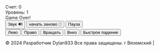 
<head>
  <meta charset="UTF-8">
  <meta name="viewport" content="width=device-width, initial-scale=1.0">
  <link rel="icon" href="favicon.ico" type="image/x-icon">
  <title>Тетрис</title>
  <link rel="stylesheet" href="styles.css">
  <style>
  /* Стили для контейнера игрового поля */
.game-container {
    width: 300px; /* Размер игрового поля */
    height: 600px;
    border: 2px solid #000; /* Цвет границы */
    background-color: #f0f0f0; /* Цвет фона */
    position: relative;
    overflow: hidden;
}

/* Стили для блоков (тетромино) */
.block {
    width: 30px; /* Размер блока */
    height: 30px;
    position: absolute;
    box-shadow: 0 0 0 1px #000; /* Теневой эффект */
}

/* Стили для отдельных типов блоков */
.block.type1 {
    background-color: #ff0000; /* Цвет блока 1 */
}

.block.type2 {
    background-color: #00ff00; /* Цвет блока 2 */
}

/* Стили для текста */
.text {
    font-family: Arial, sans-serif;
    font-size: 16px;
    color: #000;
    text-align: center;
    margin-top: 10px;
    text-shadow: 1px 1px 1px #fff; /* Пиксельный эффект тени */
}

/* Стили для кнопок */
.button {
    background-color: #ffcc00;
    color: #000;
    border: none;
    padding: 10px 20px;
    text-align: center;
    text-decoration: none;
    display: inline-block;
    font-size: 16px;
    margin-top: 10px;
    cursor: pointer;
    border-radius: 5px; /* Закругление углов */
}

.button:hover {
    background-color: #ffc700; /* Изменение цвета при наведении */
    text-shadow: none; /* Удаление эффекта тени при наведении */
}

/* Дополнительные стили для кнопки старта */
.start-button {
    background-color: #00ff00; /* Зеленый цвет */
}

/* Дополнительные стили для кнопки паузы */
.pause-button {
    background-color: #ff0000; /* Красный цвет */
}

/* Дополнительные стили для кнопки перезапуска */
.restart-button {
    background-color: #0000ff; /* Синий цвет */
}

/* Стили для активной кнопки */
.button:active {
    transform: translateY(2px); /* Эффект нажатия */
}

/* Стили для блока при падении */
.falling {
    animation: fall 0.5s linear forwards; /* Анимация падения */
}

@keyframes fall {
    from {
        transform: translateY(-30px); /* Начальная позиция */
    }
    to {
        transform: translateY(0); /* Конечная позиция */
    }
}

/* Стили для блока при фиксации */
.fixed {
    border-color: #333; /* Цвет границы при фиксации */
    box-shadow: 0 0 5px #000; /* Эффект тени при фиксации */
}

/* Стили для блока при наведении */
.block:hover {
    opacity: 0.7; /* Уменьшение прозрачности при наведении */
}

/* Стили для подсветки ячейки */
.highlight {
    background-color: rgba(255, 255, 255, 0.3); /* Подсветка с прозрачностью */
}

/* Стили для игрового поля */
.game-grid {
    display: grid;
    grid-template-columns: repeat(10, 1fr); /* Деление на 10 колонок */
    grid-template-rows: repeat(20, 1fr); /* Деление на 20 строк */
    width: 300px; /* Размер игрового поля */
    height: 600px;
    position: relative;
    overflow: hidden;
    border: 2px solid #000; /* Граница игрового поля */
}

/* Стили для отдельной ячейки игрового поля */
.grid-cell {
    border: 1px solid #000; /* Граница ячейки */
    background-color: #fff; /* Цвет ячейки */
}

/* Стили для текста информации */
.info-text {
    font-family: Arial, sans-serif;
    font-size: 14px;
    color: #000;
    text-align: center;
}

  </style>
</head>
<body>
  <canvas id="tetrisCanvas" width="300" height="600"></canvas>
  <div id="score">Счет: 0</div>
  <div id="level">Уровень: 1</div>
  <div id="game-over">Game Over!</div>
  <canvas id="next-piece-canvas" width="100" height="100"></canvas>
  <button id="sound-button">Звук 🔊</button>
  <button id="reset-button">начать заново 🔄</button>
  <button id="pause-resume-button">Пауза</button>
  <div id="touch-controls">
    <button id="left-button">Лево</button>
    <button id="right-button">Право</button>
    <button id="rotate-button">Вращать</button>
    <button id="down-button">Вниз</button>
    <button id="drop-button">Быстрое падение</button>
  </div>

  <script src="tetris.js"></script>
  <script>
    // Your JavaScript code
    const canvas = document.getElementById('tetrisCanvas');
    const ctx = canvas.getContext('2d');
    const blockSize = 30;
    const rows = 20;
    const columns = 10;
    let board = Array.from({ length: rows }, () => Array(columns).fill(0));
    let currentPiece = generatePiece();
    let nextPiece = generatePiece();
    let score = 0;
    let level = 1;
    let gameOver = false;
    let gameSpeed = 500; // Initial game speed in milliseconds
    let lastMoveDown = Date.now();
    let isPaused = false;

    const nextPieceCanvas = document.getElementById('next-piece-canvas');
    const nextPieceCtx = nextPieceCanvas.getContext('2d');

    // Touch events
    let touchStartX = 0;
    let touchStartY = 0;

    canvas.addEventListener('touchstart', handleTouchStart, false);
    canvas.addEventListener('touchmove', handleTouchMove, false);
    canvas.addEventListener('touchend', handleTouchEnd, false);

    function handleTouchStart(event) {
      touchStartX = event.touches[0].clientX;
      touchStartY = event.touches[0].clientY;
    }

    function handleTouchMove(event) {
      event.preventDefault();
      const touchX = event.touches[0].clientX;
      const touchY = event.touches[0].clientY;
      const deltaX = touchX - touchStartX;
      const deltaY = touchY - touchStartY;
      if (Math.abs(deltaX) > Math.abs(deltaY)) {
        if (deltaX > 0) {
          moveRight();
        } else {
          moveLeft();
        }
      } else {
        if (deltaY > 0) {
          moveDown();
        } else {
          rotate();
        }
      }
    }

    function handleTouchEnd(event) {
      touchStartX = 0;
      touchStartY = 0;
    }

    document.addEventListener('keydown', (event) => {
      if (!gameOver && !isPaused) {
        switch (event.key) {
          case 'ArrowLeft':
            moveLeft();
            break;
          case 'ArrowRight':
            moveRight();
            break;
          case 'ArrowDown':
            moveDown();
            break;
          case 'ArrowUp':
            rotate();
            break;
          case ' ':
            moveDrop();
            break;
        }
      }
    });

    const soundButton = document.getElementById('sound-button');
    soundButton.addEventListener('click', toggleSound);

    const resetButton = document.getElementById('reset-button');
    resetButton.addEventListener('click', resetGame);

    let soundEnabled = true;

    function toggleSound() {
      soundEnabled = !soundEnabled;
      const soundIcon = document.getElementById('sound-icon');
      if (soundEnabled) {
        soundIcon.textContent = '🔊';
      } else {
        soundIcon.textContent = '🔇';
      }
    }

    function updateScoreAndLevel() {
      document.getElementById('score').textContent = `Счет: ${score}`;
      document.getElementById('level').textContent = `Уровень: ${level}`;
    }

    const leftButton = document.getElementById('left-button');
    leftButton.addEventListener('click', moveLeft);

    const rightButton = document.getElementById('right-button');
    rightButton.addEventListener('click', moveRight);

    const downButton = document.getElementById('down-button');
    downButton.addEventListener('click', moveDown);

    const rotateButton = document.getElementById('rotate-button');
    rotateButton.addEventListener('click', rotate);

    const dropButton = document.getElementById('drop-button');
    dropButton.addEventListener('click', moveDrop);

    function displayGameOver() {
      if (gameOver) {
        document.getElementById('game-over').style.display = 'block';
      } else {
        document.getElementById('game-over').style.display = 'none';
      }
    }

    function generatePiece() {
      const pieces = [
        { shape: [[1, 1, 1, 1]], color: 'cyan' },
        { shape: [[1, 1, 1], [1]], color: 'blue' },
        { shape: [[1, 1, 1], [0, 0, 1]], color: 'orange' },
        { shape: [[1, 1, 1], [1, 0]], color: 'yellow' },
        { shape: [[1, 1], [1, 1]], color: 'red' },
        { shape: [[1, 1, 0], [0, 1, 1]], color: 'green' },
        { shape: [[0, 1, 1], [1, 1]], color: 'purple' },
      ];
      const randomIndex = Math.floor(Math.random() * pieces.length);
      const piece = pieces[randomIndex];
      return {
        shape: piece.shape,
        color: piece.color,
        x: Math.floor((columns - piece.shape[0].length) / 2),
        y: 0,
      };
    }

    function drawSquare(x, y, color, context) {
      context.fillStyle = color;
      context.fillRect(x * blockSize, y * blockSize, blockSize, blockSize);
      context.strokeStyle = "#000";
      context.strokeRect(x * blockSize, y * blockSize, blockSize, blockSize);
    }

    function drawBoard() {
      for (let row = 0; row < rows; row++) {
        for (let col = 0; col < columns; col++) {
          if (board[row][col] !== 0) {
            drawSquare(col, row, board[row][col], ctx);
          }
        }
      }
    }

    function drawPiece(piece, context) {
      piece.shape.forEach((row, i) => {
        row.forEach((cell, j) => {
          if (cell !== 0) {
            drawSquare(piece.x + j, piece.y + i, piece.color, context);
          }
        });
      });
    }

    function drawNextPiece() {
      nextPieceCtx.clearRect(0, 0, nextPieceCanvas.width, nextPieceCanvas.height);
      const offsetX = (nextPieceCanvas.width - blockSize * nextPiece.shape[0].length) / 2;
      const offsetY = (nextPieceCanvas.height - blockSize * nextPiece.shape.length) / 2;

      drawPiece(nextPiece, nextPieceCtx);
    }

    function draw() {
      ctx.clearRect(0, 0, canvas.width, canvas.height);
      drawBoard();
      drawPiece(currentPiece, ctx);
      updateScoreAndLevel();
      displayGameOver();
    }

    function moveLeft() {
      if (!gameOver && isValidMove(-1, 0)) {
        currentPiece.x--;
      }
    }

    function moveRight() {
      if (!gameOver && isValidMove(1, 0)) {
        currentPiece.x++;
      }
    }

    function moveDown() {
      if (!gameOver && isValidMove(0, 1)) {
        currentPiece.y++;
      } else if (!gameOver) {
        mergePiece();
        clearLines();
        currentPiece = nextPiece;
        nextPiece = generatePiece();
        drawNextPiece();
        if (!isValidMove(0, 0)) {
          gameOver = true;
          displayGameOver();
        }
      }
    }

    function rotate() {
      const rotatedPiece = {
        shape: currentPiece.shape.map((_, i) => currentPiece.shape.map(row => row[i])).reverse(),
        color: currentPiece.color,
        x: currentPiece.x,
        y: currentPiece.y,
      };

      if (!gameOver && isValidMove(0, 0, rotatedPiece)) {
        currentPiece.shape = rotatedPiece.shape;
      }
    }

    function moveDrop() {
      while (isValidMove(0, 1)) {
        moveDown();
      }
    }

    function isValidMove(offsetX, offsetY, piece = currentPiece) {
      for (let i = 0; i < piece.shape.length; i++) {
        for (let j = 0; j < piece.shape[i].length; j++) {
          if (
            piece.shape[i][j] !== 0 &&
            (board[piece.y + i + offsetY] && board[piece.y + i + offsetY][piece.x + j + offsetX]) !== 0
          ) {
            return false;
          }
        }
      }
      return true;
    }

    function mergePiece() {
      currentPiece.shape.forEach((row, i) => {
        row.forEach((cell, j) => {
          if (cell !== 0) {
            board[currentPiece.y + i][currentPiece.x + j] = currentPiece.color;
          }
        });
      });
    }

    function clearLines() {
      let linesCleared = 0;
      for (let row = rows - 1; row >= 0; row--) {
        if (board[row].every(cell => cell !== 0)) {
          board.splice(row, 1);
          board.unshift(Array(columns).fill(0));
          linesCleared++;
        }
      }
      if (linesCleared > 0) {
        score += linesCleared * 100;
        level = Math.floor(score / 1000) + 1;
        gameSpeed = Math.max(100, gameSpeed - linesCleared * 10);
      }
    }

    function update() {
      const currentTime = Date.now();
      if (!isPaused && currentTime - lastMoveDown > gameSpeed) {
        moveDown();
        lastMoveDown = currentTime;
      }
    }

    function gameLoop() {
      update();
      draw();
      requestAnimationFrame(gameLoop);
    }

    function resetGame() {
      score = 0;
      level = 1;
      gameOver = false;
      gameSpeed = 500;
      clearBoard();
      currentPiece = generatePiece();
      nextPiece = generatePiece();
      updateScoreAndLevel();
      displayGameOver();
    }

    function clearBoard() {
      board = Array.from({ length: rows }, () => Array(columns).fill(0));
    }

    function checkGameOver() {
      for (let j = 0; j < columns; j++) {
        if (board[0][j] !== 0) {
          return true;
        }
      }
      return false;
    }

    const gameInterval = setInterval(gameLoop, gameSpeed);

    // Pause/Resume Button Click Handler
    const pauseResumeButton = document.getElementById('pause-resume-button');
    pauseResumeButton.addEventListener('click', togglePauseResume);

    function togglePauseResume() {
      isPaused = !isPaused;
      if (isPaused) {
        pauseGame();
      } else {
        resumeGame();
      }
    }

    function pauseGame() {
      clearInterval(gameInterval);
      pauseResumeButton.textContent = 'Продолжить';
    }

    function resumeGame() {
      gameInterval = setInterval(gameLoop, gameSpeed);
      pauseResumeButton.textContent = 'Пауза';
    }
  </script>

  <p>&copy; 2024 Разработчик Dylan933 Все права защищены. г Вяземский | <span id="companyLink"></span></p>
